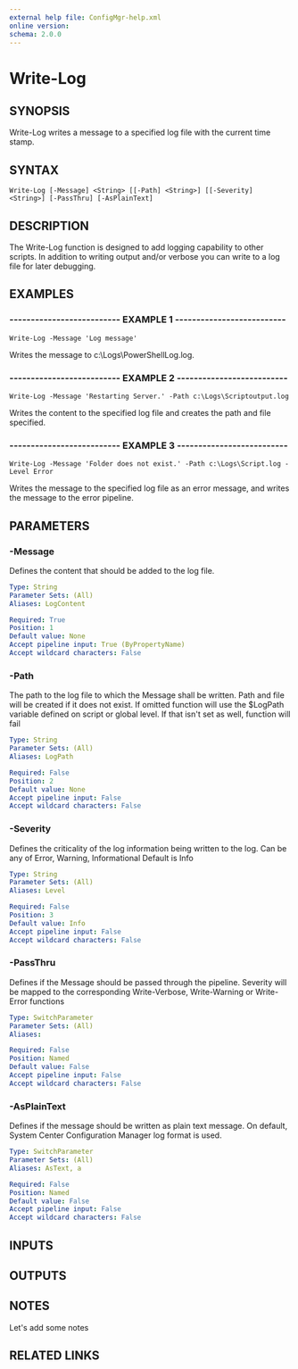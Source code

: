 ```yaml
---
external help file: ConfigMgr-help.xml
online version: 
schema: 2.0.0
---
```


# Write-Log

## SYNOPSIS
Write-Log writes a message to a specified log file with the current time stamp.

## SYNTAX

```
Write-Log [-Message] <String> [[-Path] <String>] [[-Severity] <String>] [-PassThru] [-AsPlainText]
```

## DESCRIPTION
The Write-Log function is designed to add logging capability to other scripts.
In addition to writing output and/or verbose you can write to a log file for
later debugging.

## EXAMPLES

### -------------------------- EXAMPLE 1 --------------------------
```
Write-Log -Message 'Log message'
```

Writes the message to c:\Logs\PowerShellLog.log.

### -------------------------- EXAMPLE 2 --------------------------
```
Write-Log -Message 'Restarting Server.' -Path c:\Logs\Scriptoutput.log
```

Writes the content to the specified log file and creates the path and file specified.

### -------------------------- EXAMPLE 3 --------------------------
```
Write-Log -Message 'Folder does not exist.' -Path c:\Logs\Script.log -Level Error
```

Writes the message to the specified log file as an error message, and writes the message to the error pipeline.

## PARAMETERS

### -Message
Defines the content that should be added to the log file.

```yaml
Type: String
Parameter Sets: (All)
Aliases: LogContent

Required: True
Position: 1
Default value: None
Accept pipeline input: True (ByPropertyName)
Accept wildcard characters: False
```

### -Path
The path to the log file to which the Message shall be written.
Path and file will be created if it does not exist.
If omitted function will use the $LogPath variable defined on script or global level.
If that isn't set as well, function will fail

```yaml
Type: String
Parameter Sets: (All)
Aliases: LogPath

Required: False
Position: 2
Default value: None
Accept pipeline input: False
Accept wildcard characters: False
```

### -Severity
Defines the criticality of the log information being written to the log.
Can be any of Error, Warning, Informational
Default is Info

```yaml
Type: String
Parameter Sets: (All)
Aliases: Level

Required: False
Position: 3
Default value: Info
Accept pipeline input: False
Accept wildcard characters: False
```

### -PassThru
Defines if the Message should be passed through the pipeline.
Severity will be mapped to the corresponding Write-Verbose, Write-Warning
or Write-Error functions

```yaml
Type: SwitchParameter
Parameter Sets: (All)
Aliases: 

Required: False
Position: Named
Default value: False
Accept pipeline input: False
Accept wildcard characters: False
```

### -AsPlainText
Defines if the message should be written as plain text message.
On default, System Center Configuration Manager log format is used.

```yaml
Type: SwitchParameter
Parameter Sets: (All)
Aliases: AsText, a

Required: False
Position: Named
Default value: False
Accept pipeline input: False
Accept wildcard characters: False
```

## INPUTS

## OUTPUTS

## NOTES
Let's add some notes

## RELATED LINKS

